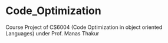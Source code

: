 # Code_Optimization
Course Project of CS6004 (Code Optimization in object oriented Languages) under Prof. Manas Thakur
